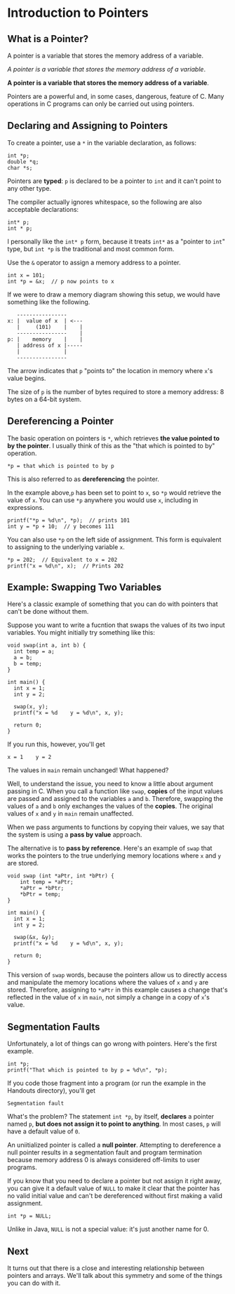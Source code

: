 # Introduction to Pointers

## What is a Pointer?

A pointer is a variable that stores the memory address of a variable.

*A pointer is a variable that stores the memory address of a variable*.

**A pointer is a variable that stores the memory address of a variable**.

Pointers are a powerful and, in some cases, dangerous, feature of C. Many operations in C programs can only be carried out using pointers.

## Declaring and Assigning to Pointers

To create a pointer, use a `*` in the variable declaration, as follows:

```
int *p;
double *q;
char *s;
```

Pointers are **typed**: `p` is declared to be a pointer to `int` and it can't point to any other type.

The compiler actually ignores whitespace, so the following are also acceptable declarations:

```
int* p;
int * p;
```

I personally like the `int* p` form, because it treats `int*` as a "pointer to `int`" type, but `int *p` is the traditional and most common form.

Use the `&` operator to assign a memory address to a pointer.

```
int x = 101;
int *p = &x;  // p now points to x
```

If we were to draw a memory diagram showing this setup, we would have something like the following.

```
   ----------------
x: |  value of x  | <---
   |     (101)    |    |
   ----------------    | 
p: |    memory    |    |
   | address of x |----- 
   |              |
   ----------------
```

The arrow indicates that `p` "points to" the location in memory where `x`'s value begins.

The size of `p` is the number of bytes required to store a memory address: 8 bytes on a 64-bit system.

## Dereferencing a Pointer

The basic operation on pointers is `*`, which retrieves **the value pointed to by the pointer**. I usually think of this as the "that which is pointed to by" operation.

```
*p = that which is pointed to by p
```

This is also referred to as **dereferencing** the pointer.

In the example above,`p` has been set to point to `x`, so `*p` would retrieve the value of `x`. You can use `*p` anywhere you would use `x`, including in expressions.

```
printf("*p = %d\n", *p);  // prints 101
int y = *p + 10;  // y becomes 111
```

You can also use `*p` on the left side of assignment. This form is equivalent to assigning to the underlying variable `x`.

```
*p = 202;  // Equivalent to x = 202
printf("x = %d\n", x);  // Prints 202
```

## Example: Swapping Two Variables

Here's a classic example of something that you can do with pointers that can't be done without them.

Suppose you want to write a fucntion that swaps the values of its two input variables. You might initially try something like this:

```
void swap(int a, int b) {
  int temp = a;
  a = b;
  b = temp;
}

int main() {
  int x = 1;
  int y = 2;
  
  swap(x, y);
  printf("x = %d    y = %d\n", x, y);
  
  return 0;
}
```

If you run this, however, you'll get

```
x = 1    y = 2
```

The values in `main` remain unchanged! What happened?

Well, to understand the issue, you need to know a little about argument passing in C. When you call a function like `swap`, **copies** of the input values are passed and assigned to the variables `a` and `b`. Therefore, swapping the values of `a` and `b` only exchanges the values of the **copies**. The original values of `x` and `y` in `main` remain unaffected.

When we pass arguments to functions by copying their values, we say that the system is using a **pass by value** approach.

The alternative is to **pass by reference**. Here's an example of `swap` that works the pointers to the true underlying memory locations where `x` and `y` are stored.

```
void swap (int *aPtr, int *bPtr) {
    int temp = *aPtr;
    *aPtr = *bPtr;
    *bPtr = temp;
}

int main() {
  int x = 1;
  int y = 2;
  
  swap(&x, &y);
  printf("x = %d    y = %d\n", x, y);
  
  return 0;
}
```

This version of `swap` words, because the pointers allow us to directly access and manipulate the memory locations where the values of `x` and `y` are stored. Therefore, assigning to `*aPtr` in this example causes a change that's reflected in the value of `x` in `main`, not simply a change in a copy of `x`'s value.

## Segmentation Faults

Unfortunately, a lot of things can go wrong with pointers. Here's the first example.

```
int *p;
printf("That which is pointed to by p = %d\n", *p);
```

If you code those fragment into a program (or run the example in the Handouts directory), you'll get

```
Segmentation fault
```

What's the problem? The statement `int *p`, by itself, **declares** a pointer named `p`, **but does not assign it to point to anything**. In most cases, `p` will have a default value of `0`.

An uniitialized pointer is called a **null pointer**. Attempting to dereference a null pointer results in a segmentation fault and program termination because memory address 0 is always considered off-limits to user programs.

If you know that you need to declare a pointer but not assign it right away, you can give it a default value of `NULL` to make it clear that the pointer has no valid initial value and can't be dereferenced without first making a valid assignment.

```
int *p = NULL;
```

Unlike in Java, `NULL` is not a special value: it's just another name for 0.

## Next

It turns out that there is a close and interesting relationship between pointers and arrays. We'll talk about this symmetry and some of the things you can do with it.
